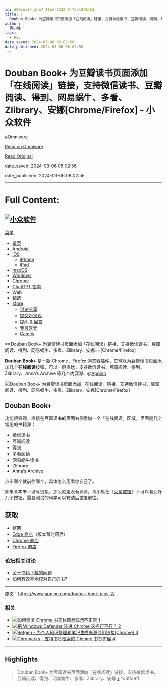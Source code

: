 ```yaml
---
id: d80cea84-dbb7-11ee-9232-5f75e1823e1d
title: |
  Douban Book+ 为豆瓣读书页面添加「在线阅读」链接，支持微信读书、豆瓣阅读、得到、网易蜗牛、多看、Zlibrary、安娜[Chrome/Firefox] - 小众软件
author: |
  青小蛙
tags:
  - RSS
date_saved: 2024-03-06 06:02:56
date_published: 2024-03-06 06:02:56
---
```


# Douban Book+ 为豆瓣读书页面添加「在线阅读」链接，支持微信读书、豆瓣阅读、得到、网易蜗牛、多看、Zlibrary、安娜[Chrome/Firefox] - 小众软件
#Omnivore

[Read on Omnivore](https://omnivore.app/me/douban-book-zlibrary-chrome-firefox-18e13cef5af)

[Read Original](https://www.appinn.com/douban-book-plus-2/)

date_saved: 2024-03-06 06:02:56

date_published: 2024-03-06 06:02:56

--- 

# Full Content: 

## [![小众软件](https://proxy-prod.omnivore-image-cache.app/190x43,sRqtw6LilWWQqlY-oDwa5lVhVofTeksC1lNmrH7ORLKg/https://www.appinn.com/wp-content/uploads/2022/09/appinn-darkmode2.png)](https://www.appinn.com/) 

[菜单](#)

* [ 首页](https://www.appinn.com/)
* [ Android](https://www.appinn.com/category/android/ "安卓应用分类")
* [ iOS](https://www.appinn.com/category/ios/)  
   * [ iPhone](https://www.appinn.com/category/ios/iphone/)  
   * [ iPad](https://www.appinn.com/category/ios/ipad/)
* [ macOS](https://www.appinn.com/category/mac/)
* [ Windows](https://www.appinn.com/category/windows/)
* [ Chrome](https://www.appinn.com/category/chrome/)
* [ChatGPT 指南](https://www.appinn.com/chatgpt-guides/)
* [ Web](https://www.appinn.com/category/online-tools/)
* [ 精选](https://www.appinn.com/category/featured/)
* [ More](https://meta.appinn.net/)  
   * [ 讨论分享](https://meta.appinn.net/)  
   * [ 提交新发现](https://meta.appinn.net/c/faxian)  
   * [ 提问 & 回答](https://meta.appinn.net/c/wen-ti-qiu-zhu)  
   * [ 我最喜爱](https://love.appinn.com/)  
   * [ Games](https://www.appinn.com/category/games/)

==Douban Book+ 为豆瓣读书页面添加「在线阅读」链接，支持微信读书、豆瓣阅读、得到、网易蜗牛、多看、Zlibrary、安娜==\[Chrome/Firefox\]

**Douban Book+** 是一款 Chrome、Firefox 浏览器插件，它可以为豆瓣读书页面添加几个**在线阅读**按钮，可以一键直达，支持微信读书、豆瓣阅读、得到、Zlibrary、Anna’s Archive 等几个内容源。@[Appinn](https://www.appinn.com/douban-book-plus-2/)

![Douban Book+ 为豆瓣读书页面添加「在线阅读」链接，支持微信读书、豆瓣阅读、得到、网易蜗牛、多看、Zlibrary、安娜[Chrome/Firefox]](https://proxy-prod.omnivore-image-cache.app/1608x700,sJGfvTBDm3JIcVTVZOOojRtirM5S8h-HcneVm3XzogdY/https://www.appinn.com/wp-content/uploads/2024/03/Appinn-feature-images-2024-03-06T165812.618.jpg "Douban Book+ 为豆瓣读书页面添加「在线阅读」链接，支持微信读书、豆瓣阅读、得到、网易蜗牛、多看、Zlibrary、安娜[Chrome/Firefox] 1")

## Douban Book+

功能很直观，直接在豆瓣读书的页面右侧添加一个「在线阅读」区域，里面是几个常见的书籍源：

* 微信读书
* 豆瓣阅读
* 得到
* 多看阅读
* 网易蜗牛读书
* Zlibrary
* Anna‘s Archive

点击哪个就前往哪个，具体怎么用看你自己了。

如果某本书下没有链接，那么就是没有资源。青小蛙在《[火星救援](https://book.douban.com/subject/26586492/)》下可以看到好几个按钮，需要测试的同学可以安装后直接前往。

## 获取

* [官网](https://doubanbook.plus/?utm%5Fsource=appinn.com)
* [Edge 商店](https://microsoftedge.microsoft.com/addons/detail/douban-book/kfdimcpljilcbhmlogkagbbjpjkdihom)（版本暂时落后）
* [Chrome 商店](https://chromewebstore.google.com/detail/lkmnoeojcpmcpjlbhbjbilpmccfljdoj)
* [Firefox 商店](https://addons.mozilla.org/en-US/firefox/addon/douban-book-plus/)

### 论坛相关讨论

* [关于书籍下载的问题 ](https://meta.appinn.net/t/topic/53433)[](https://meta.appinn.net/t/topic/53433)
* [如何有效率地校对自己的书? ](https://meta.appinn.net/t/topic/53319)

---

原文：https://www.appinn.com/douban-book-plus-2/

### 相关

* [ ![如何修复 Chrome 书签栏图标显示不正常 1](https://proxy-prod.omnivore-image-cache.app/115x115,sZdnPhxbUsSsF02fqL1Ue-Xdo3Vgx939jVvMNVlHlGBI/https://www.appinn.com/wp-content/uploads/04281402-115x115.png "如何修复 Chrome 书签栏图标显示不正常 2") ](https://www.appinn.com/how-to-fix-chrome-bookmarks-bar-favicon/ "如何修复 Chrome 书签栏图标显示不正常")
* [ ![把 Windows Defender 装进 Chrome 这招行不行？ 2](https://proxy-prod.omnivore-image-cache.app/115x115,sgPqCUOnyHWDRshiO9o6SXZo4Lg3uARaNbVB_DnL5dRU/https://www.appinn.com/wp-content/uploads/2018-04-1810-55-04.pngo_-115x115.png "把 Windows Defender 装进 Chrome 这招行不行？ 3") ](https://www.appinn.com/windows-defender-browser-protection/ "把 Windows Defender 装进 Chrome 这招行不行？")
* [ ![Refgen - 为个人知识整理和笔记生成来源引用链接[Chrome] 3](https://proxy-prod.omnivore-image-cache.app/115x115,sUiTjb2s3Kq6jh-wxFa1PxEZc3r6IxdotLkpBzt2rAC4/https://www.appinn.com/wp-content/uploads/2022/01/refgen.jpgo_-115x115.jpg "Refgen - 为个人知识整理和笔记生成来源引用链接[Chrome] 4") ](https://www.appinn.com/refgen/ "Refgen – 为个人知识整理和笔记生成来源引用链接[Chrome]")
* [ ![Chromarks - 支持书签检索的 Chrome 书签扩展 4](https://proxy-prod.omnivore-image-cache.app/115x115,sYxKmKj7seMByzdbUTNxxTmPY0f24HaNcpB_12US5jpA/https://www.appinn.com/wp-content/uploads/chromarks-115x115.jpg "Chromarks - 支持书签检索的 Chrome 书签扩展 5") ](https://www.appinn.com/chromarks/ "Chromarks – 支持书签检索的 Chrome 书签扩展")

---

## Highlights

> Douban Book+ 为豆瓣读书页面添加「在线阅读」链接，支持微信读书、豆瓣阅读、得到、网易蜗牛、多看、Zlibrary、安娜 [⤴️](https://omnivore.app/me/douban-book-zlibrary-chrome-firefox-18e13cef5af#c3ffc9ff-7071-4a07-aacb-e8b6a7c3535d)  ^c3ffc9ff

